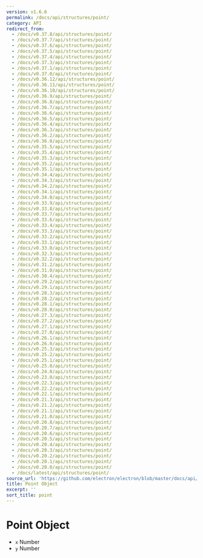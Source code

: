 ```yaml
---
version: v1.6.6
permalink: /docs/api/structures/point/
category: API
redirect_from:
  - /docs/v0.37.8/api/structures/point/
  - /docs/v0.37.7/api/structures/point/
  - /docs/v0.37.6/api/structures/point/
  - /docs/v0.37.5/api/structures/point/
  - /docs/v0.37.4/api/structures/point/
  - /docs/v0.37.3/api/structures/point/
  - /docs/v0.37.1/api/structures/point/
  - /docs/v0.37.0/api/structures/point/
  - /docs/v0.36.12/api/structures/point/
  - /docs/v0.36.11/api/structures/point/
  - /docs/v0.36.10/api/structures/point/
  - /docs/v0.36.9/api/structures/point/
  - /docs/v0.36.8/api/structures/point/
  - /docs/v0.36.7/api/structures/point/
  - /docs/v0.36.6/api/structures/point/
  - /docs/v0.36.5/api/structures/point/
  - /docs/v0.36.4/api/structures/point/
  - /docs/v0.36.3/api/structures/point/
  - /docs/v0.36.2/api/structures/point/
  - /docs/v0.36.0/api/structures/point/
  - /docs/v0.35.5/api/structures/point/
  - /docs/v0.35.4/api/structures/point/
  - /docs/v0.35.3/api/structures/point/
  - /docs/v0.35.2/api/structures/point/
  - /docs/v0.35.1/api/structures/point/
  - /docs/v0.34.4/api/structures/point/
  - /docs/v0.34.3/api/structures/point/
  - /docs/v0.34.2/api/structures/point/
  - /docs/v0.34.1/api/structures/point/
  - /docs/v0.34.0/api/structures/point/
  - /docs/v0.33.9/api/structures/point/
  - /docs/v0.33.8/api/structures/point/
  - /docs/v0.33.7/api/structures/point/
  - /docs/v0.33.6/api/structures/point/
  - /docs/v0.33.4/api/structures/point/
  - /docs/v0.33.3/api/structures/point/
  - /docs/v0.33.2/api/structures/point/
  - /docs/v0.33.1/api/structures/point/
  - /docs/v0.33.0/api/structures/point/
  - /docs/v0.32.3/api/structures/point/
  - /docs/v0.32.2/api/structures/point/
  - /docs/v0.31.2/api/structures/point/
  - /docs/v0.31.0/api/structures/point/
  - /docs/v0.30.4/api/structures/point/
  - /docs/v0.29.2/api/structures/point/
  - /docs/v0.29.1/api/structures/point/
  - /docs/v0.28.3/api/structures/point/
  - /docs/v0.28.2/api/structures/point/
  - /docs/v0.28.1/api/structures/point/
  - /docs/v0.28.0/api/structures/point/
  - /docs/v0.27.3/api/structures/point/
  - /docs/v0.27.2/api/structures/point/
  - /docs/v0.27.1/api/structures/point/
  - /docs/v0.27.0/api/structures/point/
  - /docs/v0.26.1/api/structures/point/
  - /docs/v0.26.0/api/structures/point/
  - /docs/v0.25.3/api/structures/point/
  - /docs/v0.25.2/api/structures/point/
  - /docs/v0.25.1/api/structures/point/
  - /docs/v0.25.0/api/structures/point/
  - /docs/v0.24.0/api/structures/point/
  - /docs/v0.23.0/api/structures/point/
  - /docs/v0.22.3/api/structures/point/
  - /docs/v0.22.2/api/structures/point/
  - /docs/v0.22.1/api/structures/point/
  - /docs/v0.21.3/api/structures/point/
  - /docs/v0.21.2/api/structures/point/
  - /docs/v0.21.1/api/structures/point/
  - /docs/v0.21.0/api/structures/point/
  - /docs/v0.20.8/api/structures/point/
  - /docs/v0.20.7/api/structures/point/
  - /docs/v0.20.6/api/structures/point/
  - /docs/v0.20.5/api/structures/point/
  - /docs/v0.20.4/api/structures/point/
  - /docs/v0.20.3/api/structures/point/
  - /docs/v0.20.2/api/structures/point/
  - /docs/v0.20.1/api/structures/point/
  - /docs/v0.20.0/api/structures/point/
  - /docs/latest/api/structures/point/
source_url: 'https://github.com/electron/electron/blob/master/docs/api/structures/point.md'
title: Point Object
excerpt: ''
sort_title: point
---
```




<!--


                                      ::::
                                    :o+//+o:
                                    +o    oo-
                                    :o+//oo/+o/
                                      -::-   -oo:
                                               /s/
                      -::::::::-                :s/  :::--
                  :+oo+////////+:        -:/+oo/ :s:-///++oo+:
                /o+:                -/+oo+/:-     +o-      -:+o:
               /s:              -:+o+/:           -o+         :s/
              -s/            -/oo/:                /s-         +s-
              -s/         -/oo/-                   -s/         /s-
               oo       :+o/-                       oo         oo
               -s/    :oo/                          /s-       /s-
                :s/ :oo:              -::-          /s-      /s:
                  -+o/               /ssss/         :s:    -+o-
                 :o+--               /ssss/         :s:   :o+-
                :s/  +o:              -::-          /s-   --
               -s/    :+o/-                         /s-
               oo       -+o+-                       oo
              -s/         -/oo/-                   -s/
             -+soo+:         -/oo/:                /s-      /oooo+-
             o+   :s:           -:+o+/:-          -o+      /s:  -oo
             oo:--/s:       ::      -:+oo+/:-     -/-      /s/--:o+
              :+++/-        :s:          -:/+ooo++//////++oo//+o+:
                             /s:                --::::::--
                              /s/              /s-
                               :oo:          :oo:
                                 /oo/-    -/oo/
                                   -/+oooo+/-





                   _______  _______  _______  _______  __
                  |       ||       ||       ||       ||  |
                  |  _____||_     _||   _   ||    _  ||  |
                  | |_____   |   |  |  | |  ||   |_| ||  |
                  |_____  |  |   |  |  |_|  ||    ___||__|
                   _____| |  |   |  |       ||   |     __
                  |_______|  |___|  |_______||___|    |__|


    This file is generated automatically, so it should not be edited.

    To make changes, head over to the electron/electron repository:

    https://github.com/electron/electron/blob/master/docs/api/structures/point.md

    Thanks!

-->
# Point Object

*   `x` Number
*   `y` Number
